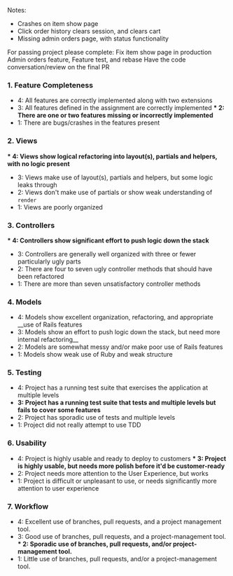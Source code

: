 Notes:

* Crashes on item show page
* Click order history clears session, and clears cart
* Missing admin orders page, with status functionality

For passing project please complete:
Fix item show page in production
Admin orders feature, Feature test, and rebase
Have the code conversation/review on the final PR




### 1. Feature Completeness

* 4: All features are correctly implemented along with two extensions
* 3: All features defined in the assignment are correctly implemented
__* 2: There are one or two features missing or incorrectly implemented__
* 1: There are bugs/crashes in the features present

### 2. Views

__* 4: Views show logical refactoring into layout(s), partials and helpers, with no logic present__
* 3: Views make use of layout(s), partials and helpers, but some logic leaks through
* 2: Views don't make use of partials or show weak understanding of `render`
* 1: Views are poorly organized

### 3. Controllers

__* 4: Controllers show significant effort to push logic down the stack__
* 3: Controllers are generally well organized with three or fewer particularly ugly parts
* 2: There are four to seven ugly controller methods that should have been refactored
* 1: There are more than seven unsatisfactory controller methods

### 4. Models

* 4: Models show excellent organization, refactoring, and appropriate __use of Rails features
* 3: Models show an effort to push logic down the stack, but need more internal refactoring__
* 2: Models are somewhat messy and/or make poor use of Rails features
* 1: Models show weak use of Ruby and weak structure

### 5. Testing

* 4: Project has a running test suite that exercises the application at multiple levels
* __3: Project has a running test suite that tests and multiple levels but fails to cover some features__
* 2: Project has sporadic use of tests and multiple levels
* 1: Project did not really attempt to use TDD

### 6. Usability

* 4: Project is highly usable and ready to deploy to customers
__* 3: Project is highly usable, but needs more polish before it'd be customer-ready__
* 2: Project needs more attention to the User Experience, but works
* 1: Project is difficult or unpleasant to use, or needs significantly more attention to user experience

### 7. Workflow

* 4: Excellent use of branches, pull requests, and a project management tool.
* 3: Good use of branches, pull requests, and a project-management tool.
__* 2: Sporadic use of branches, pull requests, and/or project-management tool.__
* 1: Little use of branches, pull requests, and/or a project-management tool.
